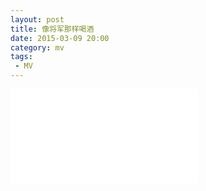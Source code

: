 ```yaml
---
layout: post
title: 像将军那样喝酒 
date: 2015-03-09 20:00
category: mv
tags:
 - MV
---
```


<div class="iframe-container">
<iframe class="responsive-iframe" src="//player.bilibili.com/player.html?aid=371526305&bvid=BV19Z4y1T7pd&cid=237084885&page=6" frameborder="no" allowfullscreen="true"></iframe>
</div>
